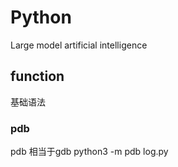 # Python
Large model artificial intelligence


## function
基础语法
### pdb
pdb 相当于gdb
python3 -m pdb log.py
